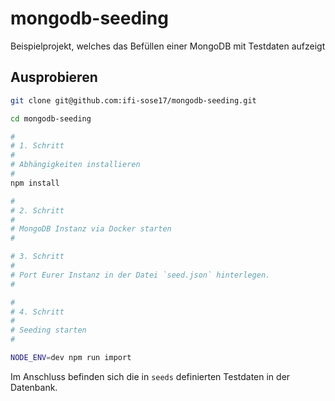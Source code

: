 # mongodb-seeding

Beispielprojekt, welches das Befüllen einer MongoDB mit Testdaten aufzeigt

## Ausprobieren

```sh
git clone git@github.com:ifi-sose17/mongodb-seeding.git

cd mongodb-seeding

#
# 1. Schritt
#
# Abhängigkeiten installieren
#
npm install

#
# 2. Schritt
# 
# MongoDB Instanz via Docker starten
#

# 3. Schritt
#
# Port Eurer Instanz in der Datei `seed.json` hinterlegen.
#

#
# 4. Schritt
#
# Seeding starten
#

NODE_ENV=dev npm run import
```

Im Anschluss befinden sich die in `seeds` definierten Testdaten in der Datenbank.
